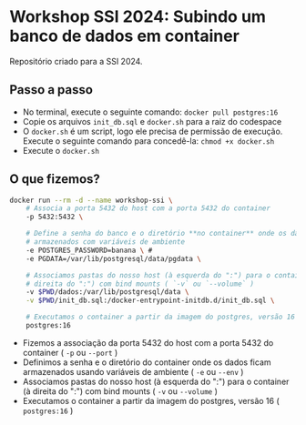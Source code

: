 # Workshop SSI 2024: Subindo um banco de dados em container

Repositório criado para a SSI 2024.

## Passo a passo

* No terminal, execute o seguinte comando: `docker pull postgres:16`
* Copie os arquivos `init_db.sql` e `docker.sh` para a raiz do codespace
* O `docker.sh` é um script, logo ele precisa de permissão de execução. Execute o seguinte comando para concedê-la: `chmod +x docker.sh`
* Execute o `docker.sh`

## O que fizemos?

```bash
docker run --rm -d --name workshop-ssi \
    # Associa a porta 5432 do host com a porta 5432 do container
	-p 5432:5432 \ 

    # Define a senha do banco e o diretório **no container** onde os dados ficam
    # armazenados com variáveis de ambiente
	-e POSTGRES_PASSWORD=banana \ # 
	-e PGDATA=/var/lib/postgresql/data/pgdata \

    # Associamos pastas do nosso host (à esquerda do ":") para o container (à
    # direita do ":") com bind mounts ( `-v` ou `--volume` )
	-v $PWD/dados:/var/lib/postgresql/data \
	-v $PWD/init_db.sql:/docker-entrypoint-initdb.d/init_db.sql \

    # Executamos o container a partir da imagem do postgres, versão 16
	postgres:16
```
* Fizemos a associação da porta 5432 do host com a porta 5432 do container ( `-p` ou `--port` )
* Definimos a senha e o diretório do container onde os dados ficam armazenados usando variáveis de ambiente ( `-e` ou `--env` )
* Associamos pastas do nosso host (à esquerda do ":") para o container (à direita do ":") com bind mounts ( `-v` ou `--volume` )
* Executamos o container a partir da imagem do postgres, versão 16 ( `postgres:16` )
